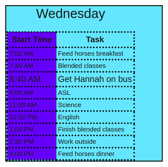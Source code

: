 <style>
.coloring {
    background-color:rgb(100, 0, 250);
  }
    table {
        border: 3px solid black; 
        background-color: rgb(100, 230, 255); 
        font-family: Calibri, sans-serif;
        font-size: 1.5em;
        }
    tr {
        border: 5px dotted black;
    }
    th {
        font-size: 1.25em;        
        border: 2px dotted black;
    }
    td {
       padding: 5px;
       border: 1px dotted black;

}
</style>

<table> 
<colgroup>
<col class="coloring">
<col>
</colgroup>
 <caption style="font-size: 2em;">Wednesday</caption>
    <tr>
        <th style="text-align: center;">Start Time</th>
        <th style="text-align: center;">Task</th>
    </tr>    
    <tr>
        <td>7:00 AM</td>
        <td>Feed horses breakfast</td>
    </tr>
    <tr>
        <td>7:40 AM</td>
        <td>Blended classes</td>
    </tr>
    <tr>
        <td style="font-size: 1.3em;">8:40 AM</td>
        <td style="font-size: 1.3em;">Get Hannah on bus</td>
    </tr>
    <tr>
        <td>9:00 AM</td>
        <td>ASL</td>
    </tr>
    <tr>
        <td>11:00 AM</td>
        <td>Science</td>
    </tr>
    <tr>
        <td>12:00 PM</td>
        <td>English</td>
    </tr>
    <tr>
        <td>1:00 PM</td>
        <td>Finish blended classes</td>
    </tr>
    <tr>
        <td>2:30 PM</td>
        <td>Work outside</td>
    </tr>
    <tr>
        <td>6:00 PM</td>
        <td>Feed horses dinner</td>
    </tr>
</table>
